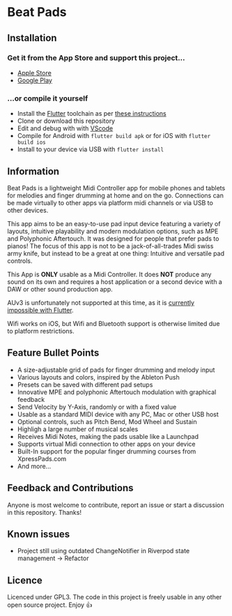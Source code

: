 # Beat Pads

## Installation

### Get it from the App Store and support this project...

- [Apple Store](https://apps.apple.com/us/app/beat-pads/id1633882803)
- [Google Play](https://play.google.com/store/apps/details?id=io.anzio.beat_pads&hl=en_AU&gl=US&pli=1)

### ...or compile it yourself

- Install the [Flutter](https://flutter.dev/) toolchain as per [these instructions](https://docs.flutter.dev/get-started/install)
- Clone or download this repository
- Edit and debug with with [VScode](https://code.visualstudio.com/)
- Compile for Android with ```flutter build apk``` or for iOS with ```flutter build ios```
- Install to your device via USB with ```flutter install```

## Information

Beat Pads is a lightweight Midi Controller app for mobile phones and tablets for melodies and finger drumming at home and on the go. Connections can be made virtually to other apps via platform midi channels or via USB to other devices.

This app aims to be an easy-to-use pad input device featuring a variety of layouts, intuitive playability and modern modulation options, such as MPE and Polyphonic Aftertouch. It was designed for people that prefer pads to pianos! The focus of this app is not to be a jack-of-all-trades Midi swiss army knife, but instead to be a great at one thing: Intuitive and versatile pad controls.

This App is **ONLY** usable as a Midi Controller. It does **NOT** produce any sound on its own and requires a host application or a second device with a DAW or other sound production app.

AUv3 is unfortunately not supported at this time, as it is [currently impossible with Flutter](https://github.com/flutter/flutter/issues/16092).

Wifi works on iOS, but Wifi and Bluetooth support is otherwise limited due to platform restrictions.

## Feature Bullet Points

- A size-adjustable grid of pads for finger drumming and melody input
- Various layouts and colors, inspired by the Ableton Push
- Presets can be saved with different pad setups
- Innovative MPE and polyphonic Aftertouch modulation with graphical feedback
- Send Velocity by Y-Axis, randomly or with a fixed value
- Usable as a standard MIDI device with any PC, Mac or other USB host
- Optional controls, such as Pitch Bend, Mod Wheel and Sustain
- Highligh a large number of musical scales
- Receives Midi Notes, making the pads usable like a Launchpad
- Supports virtual Midi connection to other apps on your device
- Built-In support for the popular finger drumming courses from XpressPads.com
- And more...

## Feedback and Contributions

Anyone is most welcome to contribute, report an issue or start a discussion in this repository. Thanks!

## Known issues

- Project still using outdated ChangeNotifier in Riverpod state management -> Refactor

## Licence

Licenced under GPL3. The code in this project is freely usable in any other open source project. Enjoy 👍
